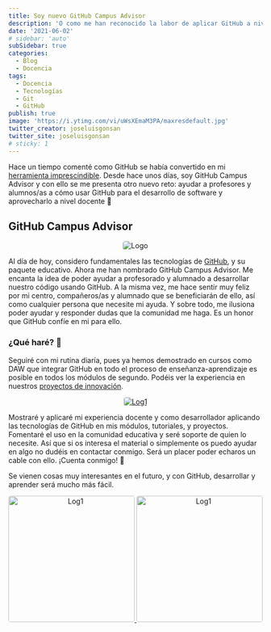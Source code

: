 ```yaml
---
title: Soy nuevo GitHub Campus Advisor
description: 'O como me han reconocido la labor de aplicar GitHub a nivel docente'
date: '2021-06-02'
# sidebar: 'auto'
subSidebar: true
categories:
  - Blog
  - Docencia
tags:
  - Docencia
  - Tecnologías
  - Git
  - GitHub
publish: true
image: 'https://i.ytimg.com/vi/uWsXEmaM3PA/maxresdefault.jpg'
twitter_creator: joseluisgonsan
twitter_site: joseluisgonsan
# sticky: 1
---
```

Hace un tiempo comenté como GitHub se había convertido en mi [herramienta imprescindible](https://joseluisgs.github.io/blog/2021-05-11-github-imprescindible.html#github-educativo). Desde hace unos días, soy GitHub Campus Advisor y con ello se me presenta otro nuevo reto: ayudar a profesores y alumnos/as a cómo usar GitHub para el desarrollo de software y aprovecharlo a nivel docente 🧐

<!-- more -->

## GitHub Campus Advisor
<p style="text-align:center;"><img loading="lazy" style="border-radius: 0.25rem;" src="https://scontent-mad1-1.xx.fbcdn.net/v/t1.6435-0/p320x320/37719204_1032949566864994_5259837527317020672_n.png?_nc_cat=108&ccb=1-3&_nc_sid=e3f864&_nc_ohc=8JHthO64zLoAX-wpflD&_nc_oc=AQnxsi041y2XxmZDkm5_6RQzGwuirKUF5vOPiM4vhBBRzFCvtLPb6CfjCA9lzu1HckY&_nc_ht=scontent-mad1-1.xx&tp=30&oh=0558fc54302f86840c776f5ad035e6db&oe=60BF929A" alt="Logo"></p>

Al día de hoy, considero fundamentales las tecnologías de [GitHub](https://joseluisgs.github.io/blog/2021-05-11-github-imprescindible.html#github-educativo), y su paquete educativo. Ahora me han nombrado GitHub Campus Advisor. Me encanta la idea de poder ayudar a profesorado y alumnado a desarrollar nuestro código usando GitHub. A la misma vez, me hace sentir muy feliz por mi centro, compañeros/as y alumnado que se beneficiarán de ello, así como cualquier persona que necesite mi ayuda. Y sobre todo, me ilusiona poder ayudar y responder dudas que la comunidad me haga. Es un honor que GitHub confíe en mi para ello.

### ¿Qué haré? 🤨
Seguiré con mi rutina diaría, pues ya hemos demostrado en cursos como DAW que integrar GitHub en todo el proceso de enseñanza-aprendizaje es posible en todos los módulos de segundo. Podéis ver la experiencia en nuestros [proyectos de innovación](https://informaticacifpvg.netlify.app/proyectos/innovacion/). 

<p style="text-align:center;">
 <a href="https://education.github.com" target="_blank"> 
    <img loading="lazy" style="border-radius: 0.25rem;" 
      src="https://sdtimes.com/wp-content/uploads/2018/06/40984500-0e7a615e-68b0-11e8-8fdf-e8b14a2b14d7.png" alt="Log1"
      borderRadius='1rem' boxShadow = '0 5px 18px rgba(0,0,0,0.3)'>
  </a>
</p>

Mostraré y aplicaré mi experiencia docente y como desarrollador aplicando las tecnologías de GitHub en mis módulos, tutoriales, y proyectos. Fomentaré el uso en la comunidad educativa y seré soporte de quien lo necesite. Así que si os interesa el material o simplemente os puedo ayudar en algo no dudéis en contactar conmigo. Será un placer poder echaros un cable con ello. ¡Cuenta conmigo! 💪

Se vienen cosas muy interesantes en el futuro, y con GitHub, desarrollar y aprender será mucho más fácil.

<p style="text-align:center;">
 <a href="https://education.github.com/teachers/advisors" target="_blank"> 
    <img loading="lazy" style="border-radius: 0.25rem;" 
      src="https://i.imgur.com/dxgrokV.jpg" alt="Log1" height="250"
      borderRadius='1rem' boxShadow = '0 5px 18px rgba(0,0,0,0.3)'>
  </a>
  <a href="https://education.github.com/teachers/advisors" target="_blank"> 
    <img loading="lazy" style="border-radius: 0.25rem;" 
      src="https://i.imgur.com/PpZeJcs.png" alt="Log1" height="250"
      borderRadius='1rem' boxShadow = '0 5px 18px rgba(0,0,0,0.3)'>
  </a>
</p>

